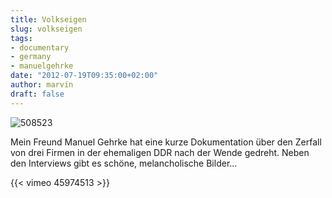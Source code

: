 ```yaml
---
title: Volkseigen
slug: volkseigen
tags:
- documentary
- germany
- manuelgehrke
date: "2012-07-19T09:35:00+02:00"
author: marvin
draft: false
---
```

![508523](/images/508523.jpg)

Mein Freund Manuel Gehrke hat eine kurze Dokumentation über den Zerfall
von drei Firmen in der ehemaligen DDR nach der Wende gedreht. Neben den
Interviews gibt es schöne, melancholische Bilder...

{{< vimeo 45974513 >}}